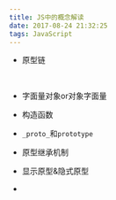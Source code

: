 ```yaml
---
title: JS中的概念解读
date: 2017-08-24 21:32:25
tags: JavaScript
---
```


- 原型链

  ​

- 字面量对象or对象字面量

- 构造函数

- `_proto_`和`prototype`

- 原型继承机制

- 显示原型&隐式原型

- ​